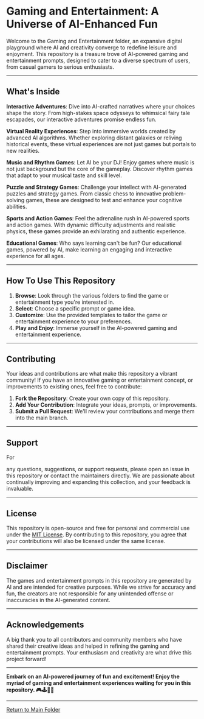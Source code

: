 # Gaming and Entertainment: A Universe of AI-Enhanced Fun

Welcome to the Gaming and Entertainment folder, an expansive digital playground where AI and creativity converge to redefine leisure and enjoyment. This repository is a treasure trove of AI-powered gaming and entertainment prompts, designed to cater to a diverse spectrum of users, from casual gamers to serious enthusiasts. 

---

## What's Inside

**Interactive Adventures**: Dive into AI-crafted narratives where your choices shape the story. From high-stakes space odysseys to whimsical fairy tale escapades, our interactive adventures promise endless fun.

**Virtual Reality Experiences**: Step into immersive worlds created by advanced AI algorithms. Whether exploring distant galaxies or reliving historical events, these virtual experiences are not just games but portals to new realities.

**Music and Rhythm Games**: Let AI be your DJ! Enjoy games where music is not just background but the core of the gameplay. Discover rhythm games that adapt to your musical taste and skill level.

**Puzzle and Strategy Games**: Challenge your intellect with AI-generated puzzles and strategy games. From classic chess to innovative problem-solving games, these are designed to test and enhance your cognitive abilities.

**Sports and Action Games**: Feel the adrenaline rush in AI-powered sports and action games. With dynamic difficulty adjustments and realistic physics, these games provide an exhilarating and authentic experience.

**Educational Games**: Who says learning can't be fun? Our educational games, powered by AI, make learning an engaging and interactive experience for all ages.

---

## How To Use This Repository

1. **Browse**: Look through the various folders to find the game or entertainment type you're interested in.
2. **Select**: Choose a specific prompt or game idea.
3. **Customize**: Use the provided templates to tailor the game or entertainment experience to your preferences.
4. **Play and Enjoy**: Immerse yourself in the AI-powered gaming and entertainment experience.

---

## Contributing

Your ideas and contributions are what make this repository a vibrant community! If you have an innovative gaming or entertainment concept, or improvements to existing ones, feel free to contribute:

1. **Fork the Repository**: Create your own copy of this repository.
2. **Add Your Contribution**: Integrate your ideas, prompts, or improvements.
3. **Submit a Pull Request**: We'll review your contributions and merge them into the main branch.

---

## Support

For

any questions, suggestions, or support requests, please open an issue in this repository or contact the maintainers directly. We are passionate about continually improving and expanding this collection, and your feedback is invaluable.

---

## License

This repository is open-source and free for personal and commercial use under the [MIT License](https://opensource.org/licenses/MIT). By contributing to this repository, you agree that your contributions will also be licensed under the same license.

---

## Disclaimer

The games and entertainment prompts in this repository are generated by AI and are intended for creative purposes. While we strive for accuracy and fun, the creators are not responsible for any unintended offense or inaccuracies in the AI-generated content.

---

## Acknowledgements

A big thank you to all contributors and community members who have shared their creative ideas and helped in refining the gaming and entertainment prompts. Your enthusiasm and creativity are what drive this project forward!

---

**Embark on an AI-powered journey of fun and excitement! Enjoy the myriad of gaming and entertainment experiences waiting for you in this repository. 🎮🕹️🎵🧩**

---

[Return to Main Folder](Link_to_Main_Folder)
